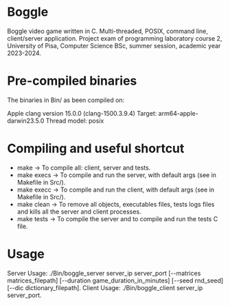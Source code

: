 # Boggle
Boggle video game written in C. Multi-threaded, POSIX, command line, client/server application. Project exam of programming laboratory course 2, University of Pisa, Computer Science BSc, summer session, academic year 2023-2024.

# Pre-compiled binaries
The binaries in Bin/ as been compiled on:

Apple clang version 15.0.0 (clang-1500.3.9.4)
Target: arm64-apple-darwin23.5.0
Thread model: posix

# Compiling and useful shortcut
- make -> To compile all: client, server and tests.
- make execs -> To compile and run the server, with default args (see in Makefile in Src/).
- make execc -> To compile and run the client, with default args (see in Makefile in Src/).
- make clean -> To remove all objects, executables files, tests logs files and kills all the server and client processes.
- make tests -> To compile the server and to compile and run the tests C file.

# Usage
Server Usage: ./Bin/boggle_server server_ip server_port [--matrices matrices_filepath] [--duration game_duration_in_minutes] [--seed rnd_seed] [--dic dictionary_filepath].
Client Usage: ./Bin/boggle_client server_ip server_port.

